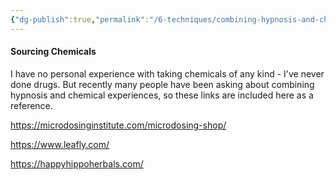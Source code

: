 ```yaml
---
{"dg-publish":true,"permalink":"/6-techniques/combining-hypnosis-and-chemicals/"}
---
```



#### Sourcing Chemicals

I have no personal experience with taking chemicals of any kind - I've never done drugs. But recently many people have been asking about combining hypnosis and chemical experiences, so these links are included here as a reference.

https://microdosinginstitute.com/microdosing-shop/

https://www.leafly.com/

https://happyhippoherbals.com/